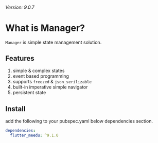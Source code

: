 ###### Version: 9.0.7
# What is Manager?
`Manager` is simple state management solution.

## Features
1. simple & complex states
2. event based programming
3. supports `freezed` & `json_serilizable`
4. built-in imperative simple navigator
5. persistent state

## Install

add the following to your pubspec.yaml below dependencies section.
```yaml
dependencies:
  flutter_meedu: ^9.1.0
```


